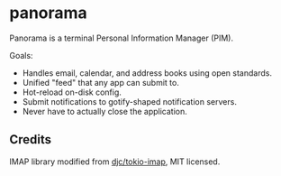 panorama
========

Panorama is a terminal Personal Information Manager (PIM).

Goals:

- Handles email, calendar, and address books using open standards.
- Unified "feed" that any app can submit to.
- Hot-reload on-disk config.
- Submit notifications to gotify-shaped notification servers.
- Never have to actually close the application.

Credits
-------

IMAP library modified from [djc/tokio-imap](https://github.com/djc/tokio-imap), MIT licensed.
